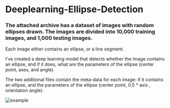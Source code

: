 # Deeplearning-Ellipse-Detection

### The attached archive has a dataset of images with random ellipses drawn. The images are divided into 10,000 training images, and 1,000 testing images. 

Each image either contains an ellipse, or a line segment. 

I've created a deep learning model that detects whether the image contains an ellipse, and if it does, what are the parameters of the ellipse (center point, axes, and angle). 

The two additional files contain the meta-data for each image: if it contains an ellipse, and the parameters of the ellipse (center point, 0.5 * axis , orientation angle). 

![example](https://user-images.githubusercontent.com/31940058/42411033-317a85ba-81fd-11e8-91f5-1decdce01827.JPG)
